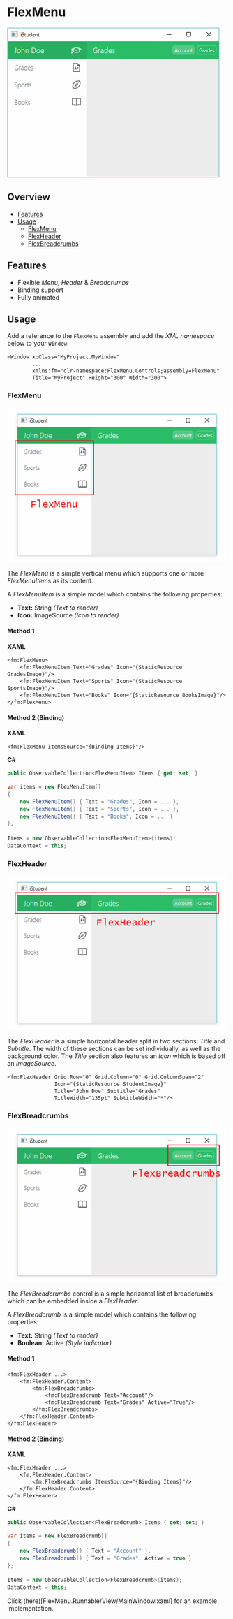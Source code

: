 # FlexMenu

![Screenshot](Media/Screenshot.png)

## Overview

* [Features](#features)
* [Usage](#usage)
    * [FlexMenu](#flexmenu)
    * [FlexHeader](#flexheader)
    * [FlexBreadcrumbs](#flexbreadcrumbs)

## Features

* Flexible *Menu*, *Header* & *Breadcrumbs*
* Binding support
* Fully animated

## Usage

Add a reference to the `FlexMenu` assembly and add the *XML namespace* below to your `Window`.

```xaml
<Window x:Class="MyProject.MyWindow"
        ...
        xmlns:fm="clr-namespace:FlexMenu.Controls;assembly=FlexMenu"
        Title="MyProject" Height="300" Width="300">
```

### FlexMenu

![FlexMenu](Media/FlexMenu.png)

The *FlexMenu* is a simple vertical menu which supports one or more *FlexMenuItem*s as its content. 

A *FlexMenuItem* is a simple model which contains the following properties:

* **Text:** String *(Text to render)*
* **Icon:** ImageSource *(Icon to render)*

#### Method 1

**XAML**

```xaml
<fm:FlexMenu>
    <fm:FlexMenuItem Text="Grades" Icon="{StaticResource GradesImage}"/>
    <fm:FlexMenuItem Text="Sports" Icon="{StaticResource SportsImage}"/>
    <fm:FlexMenuItem Text="Books" Icon="{StaticResource BooksImage}"/>
</fm:FlexMenu>
```

#### Method 2 (Binding)

**XAML**

```xaml
<fm:FlexMenu ItemsSource="{Binding Items}"/>
```

**C#**

```cs
public ObservableCollection<FlexMenuItem> Items { get; set; }
```

```cs
var items = new FlexMenuItem[]
{
    new FlexMenuItem() { Text = "Grades", Icon = ... },
    new FlexMenuItem() { Text = "Sports", Icon = ... },
    new FlexMenuItem() { Text = "Books", Icon = ... }
};

Items = new ObservableCollection<FlexMenuItem>(items);
DataContext = this;
```

### FlexHeader

![FlexHeader](Media/FlexHeader.png)

The *FlexHeader* is a simple horizontal header split in two sections: *Title* and *Subtitle*. The width of these sections can be set individually, as well as the background color. The *Title* section also features an *Icon* which is based off an *ImageSource*.

```xaml
<fm:FlexHeader Grid.Row="0" Grid.Column="0" Grid.ColumnSpan="2"
               Icon="{StaticResource StudentImage}"
               Title="John Doe" Subtitle="Grades"
               TitleWidth="135pt" SubtitleWidth="*"/>
```

### FlexBreadcrumbs

![FlexBreadcrumbs](Media/FlexBreadcrumbs.png)

The *FlexBreadcrumbs* control is a simple horizontal list of breadcrumbs which can be embedded inside a *FlexHeader*.

A *FlexBreadcrumb* is a simple model which contains the following properties:

* **Text:** String *(Text to render)*
* **Boolean:** Active *(Style indicator)*

#### Method 1

```xaml
<fm:FlexHeader ...>
    <fm:FlexHeader.Content>
        <fm:FlexBreadcrumbs>
            <fm:FlexBreadcrumb Text="Account"/>
            <fm:FlexBreadcrumb Text="Grades" Active="True"/>
        </fm:FlexBreadcrumbs>
    </fm:FlexHeader.Content>
</fm:FlexHeader>
```

#### Method 2 (Binding)

**XAML**

```xaml
<fm:FlexHeader ...>
    <fm:FlexHeader.Content>
        <fm:FlexBreadcrumbs ItemsSource="{Binding Items}"/>
    </fm:FlexHeader.Content>
</fm:FlexHeader>
```

**C#**

```cs
public ObservableCollection<FlexBreadcrumb> Items { get; set; }
```

```cs
var items = new FlexBreadcrumb[]
{
    new FlexBreadcrumb() { Text = "Account" },
    new FlexBreadcrumb() { Text = "Grades", Active = true }
};

Items = new ObservableCollection<FlexBreadcrumb>(items);
DataContext = this;
```

Click (here)[FlexMenu.Runnable/View/MainWindow.xaml] for an example implementation.
